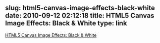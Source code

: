 slug: html5-canvas-image-effects-black-white
date: 2010-09-12 02:12:18
title: HTML5 Canvas Image Effects: Black & White
type: link
---

[HTML5 Canvas Image Effects: Black & White](http://spyrestudios.com/html5-canvas-image-effects-black-white/)
